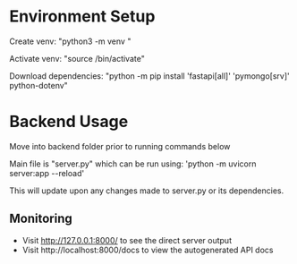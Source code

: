 # Environment Setup
Create venv: "python3 -m venv <name>"

Activate venv: "source <name>/bin/activate"

Download dependencies: "python -m pip install 'fastapi[all]' 'pymongo[srv]' python-dotenv"

# Backend Usage
Move into backend folder prior to running commands below

Main file is "server.py" which can be run using: 'python -m uvicorn server:app --reload'  
  
This will update upon any changes made to server.py or its dependencies.

## Monitoring
* Visit http://127.0.0.1:8000/ to see the direct server output
* Visit http://localhost:8000/docs to view the autogenerated API docs
